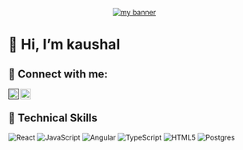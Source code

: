 <p align="center" background-color="#fff">
  <a href="" target="_blank" rel="noreferrer"><img src="http://logos.textgiraffe.com/logos/logo-name/Kaushal-designstyle-boots-m.png" alt="my banner"></a>
</p>

# 👋 Hi, I’m kaushal


                                                                                                               
## 🤝 Connect with me:                                                                                                               
<a href=""><img align="left" src="https://raw.githubusercontent.com/yushi1007/yushi1007/main/images/linkedin.svg" alt="kaushal kambli | LinkedIn" width="21px"/></a>
<a href="https://www.instagram.com/kaushal.2704/"><img align="left" src="https://raw.githubusercontent.com/yushi1007/yushi1007/main/images/instagram.svg" alt="kaushal kambli | Instagram" width="21px"/></a>
>
<br>

## 💼 Technical Skills

![React](https://img.shields.io/badge/react-%2320232a.svg?style=for-the-badge&logo=react&logoColor=%2361DAFB)
![JavaScript](https://img.shields.io/badge/javascript-%23323330.svg?style=for-the-badge&logo=javascript&logoColor=%23F7DF1E)
![Angular](https://img.shields.io/badge/angular-%23DD0031.svg?style=for-the-badge&logo=angular&logoColor=white)
![TypeScript](https://img.shields.io/badge/typescript-%23007ACC.svg?style=for-the-badge&logo=typescript&logoColor=white)
![HTML5](https://img.shields.io/badge/html5-%23E34F26.svg?style=for-the-badge&logo=html5&logoColor=white)
![Postgres](https://img.shields.io/badge/postgres-%23316192.svg?style=for-the-badge&logo=postgresql&logoColor=white)
